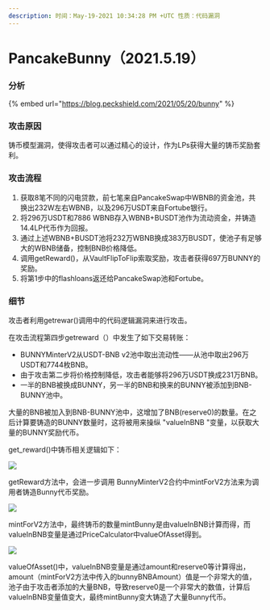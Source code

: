 ```yaml
---
description: 时间：May-19-2021 10:34:28 PM +UTC 性质：代码漏洞
---
```


# PancakeBunny（2021.5.19）

### 分析

{% embed url="https://blog.peckshield.com/2021/05/20/bunny" %}

### 攻击原因

铸币模型漏洞，使得攻击者可以通过精心的设计，作为LPs获得大量的铸币奖励套利。

### 攻击流程

1. 获取8笔不同的闪电贷款，前七笔来自PancakeSwap中WBNB的资金池，共换出232W左右WBNB，以及296万USDT来自Fortube银行。
2. 将296万USDT和7886 WBNB存入WBNB+BUSDT池作为流动资金，并铸造14.4LP代币作为回报。
3. 通过上述WBNB+BUSDT池将232万WBNB换成383万BUSDT，使池子有足够大的WBNB储备，控制BNB价格降低。
4. 调用getReward()，从VaultFlipToFlip索取奖励，攻击者获得697万BUNNY的奖励。
5. 将第1步中的flashloans返还给PancakeSwap池和Fortube。

### 细节

攻击者利用getrewar()调用中的代码逻辑漏洞来进行攻击。

在攻击流程第四步getreward（）中发生了如下交易转账：

* BUNNYMinterV2从USDT-BNB v2池中取出流动性——从池中取出296万USDT和7744枚BNB。
* 由于攻击第二步将价格控制降低，攻击者能够将296万USDT换成231万BNB。
* 一半的BNB被换成BUNNY，另一半的BNB和换来的BUNNY被添加到BNB-BUNNY池中。

大量的BNB被加入到BNB-BUNNY池中，这增加了BNB(reserve0)的数量。在之后计算要铸造的BUNNY数量时，这将被用来操纵 "valueInBNB "变量，以获取大量的BUNNY奖励代币。

get\_reward()中铸币相关逻辑如下：

![](https://image.3001.net/images/20210526/1622019057\_60ae0bf17af95a3037df3.png!small)

getReward方法中，会进一步调用 BunnyMinterV2合约中mintForV2方法来为调用者铸造Bunny代币奖励。

![](https://image.3001.net/images/20210526/1622019070\_60ae0bfe6f9e2821941f5.png!small)

mintForV2方法中，最终铸币的数量mintBunny是由valueInBNB计算而得，而valueInBNB变量是通过PriceCalculator中valueOfAsset得到。

![](https://image.3001.net/images/20210526/1622019092\_60ae0c147f95a405bbb21.png!small)

valueOfAsset()中，valueInBNB变量是通过amount和reserve0等计算得出，amount（mintForV2方法中传入的bunnyBNBAmount）值是一个非常大的值，池子由于攻击者添加的大量BNB，导致reserve0是一个非常大的数值，计算后valueInBNB变量值变大，最终mintBunny变大铸造了大量Bunny代币。

